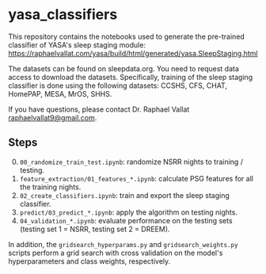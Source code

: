 # yasa_classifiers

This repository contains the notebooks used to generate the pre-trained classifier of YASA's sleep staging module:
https://raphaelvallat.com/yasa/build/html/generated/yasa.SleepStaging.html

The datasets can be found on sleepdata.org. You need to request data access to download the datasets. Specifically, training of the sleep staging classifier is done using the following datasets: CCSHS, CFS, CHAT, HomePAP, MESA, MrOS, SHHS.

If you have questions, please contact Dr. Raphael Vallat <raphaelvallat9@gmail.com>.

## Steps

0. `00_randomize_train_test.ipynb`: randomize NSRR nights to training / testing.
1. `feature_extraction/01_features_*.ipynb`: calculate PSG features for all the training nights.
2. `02_create_classifiers.ipynb`: train and export the sleep staging classifier.
3. `predict/03_predict_*.ipynb`: apply the algorithm on testing nights.
4. `04_validation_*.ipynb`: evaluate performance on the testing sets (testing set 1 = NSRR, testing set 2 = DREEM).

In addition, the `gridsearch_hyperparams.py` and `gridsearch_weights.py` scripts perform a grid search with cross validation on the model's hyperparameters and class weights, respectively.
